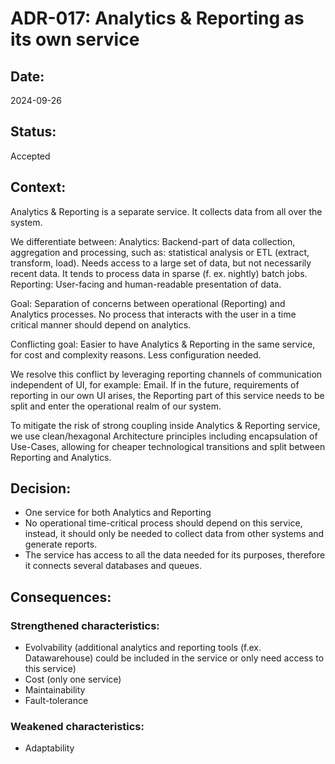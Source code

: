 # ADR-017: Analytics & Reporting as its own service

## Date:
2024-09-26

## Status:
Accepted

## Context:
Analytics & Reporting is a separate service. It collects data from all over the system.

We differentiate between:
Analytics: Backend-part of data collection, aggregation and processing, such as: statistical analysis or ETL (extract, 
transform, load). Needs access to a large set of data, but not necessarily recent data. 
It tends to process data in sparse (f. ex. nightly) batch jobs.
Reporting: User-facing and human-readable presentation of data.

Goal: Separation of concerns between operational (Reporting) and Analytics processes. 
No process that interacts with the user in a time critical manner should depend on analytics.

Conflicting goal: Easier to have Analytics & Reporting in the same service, for cost and complexity reasons.
Less configuration needed.

We resolve this conflict by leveraging reporting channels of communication independent of UI, for example: 
Email.
If in the future, requirements of reporting in our own UI arises, the Reporting part of this service needs to be 
split and enter the operational realm of our system.

To mitigate the risk of strong coupling inside Analytics & Reporting service,
we use clean/hexagonal Architecture principles including encapsulation of Use-Cases, 
allowing for cheaper technological transitions and split between Reporting and Analytics.

## Decision:

- One service for both Analytics and Reporting
- No operational time-critical process should depend on this service, instead, it should only be needed to collect
data from other systems and generate reports.
- The service has access to all the data needed for its purposes, therefore it connects several databases and queues.

## Consequences:

### Strengthened characteristics:
- Evolvability (additional analytics and reporting tools (f.ex. Datawarehouse) 
could be included in the service or only need access to this service)
- Cost (only one service)
- Maintainability
- Fault-tolerance

### Weakened characteristics:
- Adaptability
